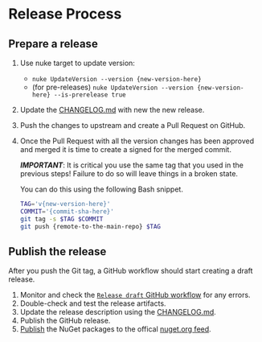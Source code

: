 # Release Process

## Prepare a release

1. Use nuke target to update version:

    - `nuke UpdateVersion --version {new-version-here}`
    - (for pre-releases)
      `nuke UpdateVersion --version {new-version-here} --is-prerelease true`

2. Update the [CHANGELOG.md](../CHANGELOG.md) with new the new release.
3. Push the changes to upstream and create a Pull Request on GitHub.
4. Once the Pull Request with all the version changes has been approved and merged
    it is time to create a signed for the merged commit.

    ***IMPORTANT***: It is critical you use the same tag
    that you used in the previous steps!
    Failure to do so will leave things in a broken state.

    You can do this using the following Bash snippet.

    ```bash
    TAG='v{new-version-here}'
    COMMIT='{commit-sha-here}'
    git tag -s $TAG $COMMIT
    git push {remote-to-the-main-repo} $TAG
    ```

## Publish the release

After you push the Git tag, a GitHub workflow should start creating a draft release.

1. Monitor and check the [`Release draft` GitHub workflow](https://github.com/signalfx/signalfx-dotnet-tracing/actions/workflows/release-draft.yml)
   for any errors.
2. Double-check and test the release artifacts.
3. Update the release description using the [CHANGELOG.md](../CHANGELOG.md).
4. Publish the GitHub release.
5. [Publish](https://docs.microsoft.com/en-us/nuget/nuget-org/publish-a-package)
   the NuGet packages to the offical [nuget.org feed](https://www.nuget.org/).
